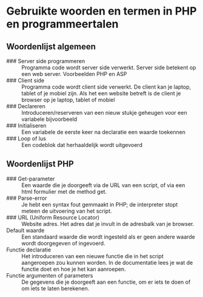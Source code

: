 # Gebruikte woorden en termen in PHP en programmeertalen

## Woordenlijst algemeen

<dl>
  <dt>### Server side programmeren</dt>
  <dd>Programma code wordt server side verwerkt. Server side betekent op een web server. Voorbeelden PHP en ASP</dd>
  <dt>### Client side </dt>
  <dd>Programma code wordt client side verwerkt. De client kan je laptop, tablet of je mobiel zijn. Als het een website betreft is de client je browser op je laptop, tablet of mobiel</dd>
  <dt>### Declareren</dt>
  <dd>Introduceren/reserveren van een nieuw stukje geheugen voor een variabele bijvoorbeeld</dd>
  <dt>### Initialiseren</dt>
  <dd>Een variabele de eerste keer na declaratie een waarde toekennen</dd>  
  <dt>### Loop of lus</dt>
  <dd>Een codeblok dat herhaaldelijk wordt uitgevoerd</dd>
</dl>

## Woordenlijst PHP

<dl>
  <dt>### Get-parameter</dt>
  <dd>Een waarde die je doorgeeft via de URL van een script, of via een html formulier met de method get.</dd>
  <dt>### Parse-error</dt>
  <dd>Je hebt een syntax fout gemmaakt in PHP; de interpreter stopt meteen de uitvoering van het script.</dd>
  <dt>### URL (Uniform Resource Locator)</dt>
  <dd>Website adres. Het adres dat je invult in de adresbalk van je browser.</dd>
  <dt>Default waarde</dt>
  <dd>Een standaard waarde die wordt ingesteld als er geen andere waarde wordt doorgegeven  of ingevoerd.</dd>
  <dt>Functie declaratie</dt>
  <dd>Het introduceren van een nieuwe functie die in het script aangeroepen zou kunnen worden. In de documentatie lees je wat de functie doet en hoe je het kan aanroepen.</dd>
  <dt>Functie argumenten of parameters</dt>
  <dd>De gegevens die je doorgeeft aan een functie, om er iets te doen of om iets te laten berekenen.</dd>
</dl>
 
